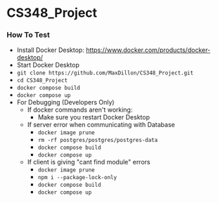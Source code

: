 # CS348_Project

### How To Test
- Install Docker Desktop: https://www.docker.com/products/docker-desktop/
- Start Docker Desktop
- `git clone https://github.com/MaxDillon/CS348_Project.git` 
- `cd CS348_Project`
- `docker compose build`
- `docker compose up`
- For Debugging (Developers Only) 
  - If docker commands aren't working:
    - Make sure you restart Docker Desktop
  - If server error when communicating with Database
    - `docker image prune`
    - `rm -rf postgres/postgres/postgres-data`
    - `docker compose build`
    - `docker compose up`
  - If client is giving "cant find module" errors
    - `docker image prune`
    - `npm i --package-lock-only`
    - `docker compose build`
    - `docker compose up`

